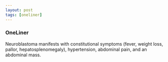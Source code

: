 ```yaml
---
layout: post
tags: [oneliner]
---
```



### OneLiner

Neuroblastoma manifests with constitutional symptoms (fever, weight loss, pallor, hepatosplenomegaly), hypertension, abdominal pain, and an abdominal mass.

